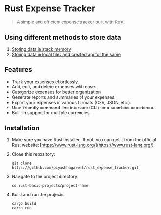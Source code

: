# Rust Expense Tracker

> A simple and efficient expense tracker built with Rust.

## Using different methods to store data

1. [Storing data in stack memory](https://github.com/piyushhagarwal/rust_expense_tracker/tree/Basic-with-array)
2. [Storing data in local files and created api for the same](https://github.com/piyushhagarwal/rust_expense_tracker/tree/File-system)

## Features

- Track your expenses effortlessly.
- Add, edit, and delete expenses with ease.
- Categorize expenses for better organization.
- Generate reports and summaries of your expenses.
- Export your expenses in various formats (CSV, JSON, etc.).
- User-friendly command-line interface (CLI) for a seamless experience.
- Built-in support for multiple currencies.

## Installation

1. Make sure you have Rust installed. If not, you can get it from the official Rust website: [https://www.rust-lang.org/](https://www.rust-lang.org/)

2. Clone this repository:

   ```shell
   git clone https://github.com/piyushhagarwal/rust_expense_tracker.git
3. Navigate to the project directory:

   ```shell
   cd rust-basic-projects/project-name

4. Build and run the projects:

   ```shell
   cargo build
   cargo run
